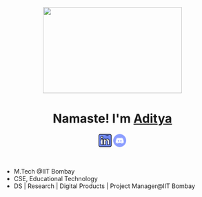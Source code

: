 
<div align="center">
   <img src="https://media.giphy.com/media/v1.Y2lkPTc5MGI3NjExcnR1ZGZpbW1xd3JkaTczaG9nbG91YzdmYzRzaGsyZHo4c2p3ZzBnbCZlcD12MV9pbnRlcm5hbF9naWZfYnlfaWQmY3Q9Zw/5zIGluztYuxg1vlTiJ/source.gif" height="200" width="80%">
   <h1> Namaste! I'm <a href> Aditya </a>  </h1>
    <p align='center'>
<a href="https://www.linkedin.com/in/adityapanwar01/"><img height="30" src="https://raw.githubusercontent.com/8bithemant/8bithemant/master/linkedin.png?raw=true"></a>
<a href="https://www.discord.com/adityap94/"><img height="30" src="https://raw.githubusercontent.com/adityapanwar94/adityapanwar94/main/assets/discord-round.svg?token=GHSAT0AAAAAACKPFKXX5GJIRQBRMDDS2QMEZLUMLVQ"></a>


 </p>
    </div>
<br>

- M.Tech @IIT Bombay
- CSE, Educational Technology
- DS | Research | Digital Products | Project Manager@IIT Bombay
